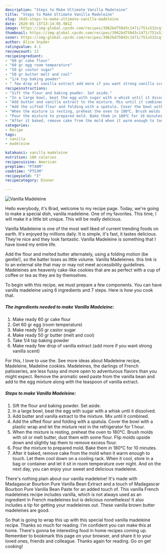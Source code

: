 ```yaml
---
description: "Steps to Make Ultimate Vanilla Madeleine"
title: "Steps to Make Ultimate Vanilla Madeleine"
slug: 1645-steps-to-make-ultimate-vanilla-madeleine
date: 2020-05-15T13:14:05.901Z
image: https://img-global.cpcdn.com/recipes/3962bd750d3c1471/751x532cq70/vanilla-madeleine-recipe-main-photo.jpg
thumbnail: https://img-global.cpcdn.com/recipes/3962bd750d3c1471/751x532cq70/vanilla-madeleine-recipe-main-photo.jpg
cover: https://img-global.cpcdn.com/recipes/3962bd750d3c1471/751x532cq70/vanilla-madeleine-recipe-main-photo.jpg
author: Alice Snyder
ratingvalue: 4.1
reviewcount: 13
recipeingredient:
- "60 gr cake flour"
- "60 gr egg room temperature"
- "50 gr castor sugar"
- "50 gr butter melt and cool"
- "1/4 tsp baking powder"
- " few drop of vanilla extract add more if you want strong vanilla scent"
recipeinstructions:
- "Sift the flour and baking powder. Set aside."
- "In a large bowl, beat the egg with sugar with a whisk until it dissolved."
- "Add butter and vanilla extract to the mixture. Mix until it combined."
- "Add the sifted flour and folding with a spatula. Cover the bowl with a plastic wrap and let the mixture rest in the refrigerator for 1 hour."
- "When the mixture is resting, preheat the oven to 180℃. Brush molds with oil or melt butter, dust them with some flour. Flip molds upside down and slightly tap them to remove excess flour."
- "Pour the mixture to prepared mold. Bake them in 180℃ for 10 minutes."
- "After it baked, remove cake from the mold when it warm enough to touch. Let them cool down on a cooling rack. When it cool, store in a bag or container and let it sit in room temperature over night. And on the next day, you can enjoy your sweet and delicious madeleine."
categories:
- Recipe
tags:
- vanilla
- madeleine

katakunci: vanilla madeleine 
nutrition: 180 calories
recipecuisine: American
preptime: "PT40M"
cooktime: "PT53M"
recipeyield: "3"
recipecategory: Dinner

---
```



![Vanilla Madeleine](https://img-global.cpcdn.com/recipes/3962bd750d3c1471/751x532cq70/vanilla-madeleine-recipe-main-photo.jpg)

Hello everybody, it's Brad, welcome to my recipe page. Today, we're going to make a special dish, vanilla madeleine. One of my favorites. This time, I will make it a little bit unique. This will be really delicious.

Vanilla Madeleine is one of the most well liked of current trending foods on earth. It's enjoyed by millions daily. It is simple, it's fast, it tastes delicious. They're nice and they look fantastic. Vanilla Madeleine is something that I have loved my entire life.

Add the flour and melted butter alternately, using a folding motion (be gentle!), so the batter loses as little volume. Vanilla Madeleines. this link is to an external site that may or may not meet accessibility guidelines. Madeleines are heavenly cake-like cookies that are as perfect with a cup of coffee or tea as they are by themselves.


To begin with this recipe, we must prepare a few components. You can have vanilla madeleine using 6 ingredients and 7 steps. Here is how you cook that.

<!--inarticleads1-->

##### The ingredients needed to make Vanilla Madeleine:

1. Make ready 60 gr cake flour
1. Get 60 gr egg (room temperature)
1. Make ready 50 gr castor sugar
1. Make ready 50 gr butter (melt and cool)
1. Take 1/4 tsp baking powder
1. Make ready  few drop of vanilla extract (add more if you want strong vanilla scent)


For this, I love to use the. See more ideas about Madeleine recipe, Madeleine, Madeline cookies. Madeleines, the darlings of French patisseries, are less fussy and more open to adventurous flavors than you might expect. Remove the aromatic seed paste from the vanilla bean and add to the egg mixture along with the teaspoon of vanilla extract. 

<!--inarticleads2-->

##### Steps to make Vanilla Madeleine:

1. Sift the flour and baking powder. Set aside.
1. In a large bowl, beat the egg with sugar with a whisk until it dissolved.
1. Add butter and vanilla extract to the mixture. Mix until it combined.
1. Add the sifted flour and folding with a spatula. Cover the bowl with a plastic wrap and let the mixture rest in the refrigerator for 1 hour.
1. When the mixture is resting, preheat the oven to 180℃. Brush molds with oil or melt butter, dust them with some flour. Flip molds upside down and slightly tap them to remove excess flour.
1. Pour the mixture to prepared mold. Bake them in 180℃ for 10 minutes.
1. After it baked, remove cake from the mold when it warm enough to touch. Let them cool down on a cooling rack. When it cool, store in a bag or container and let it sit in room temperature over night. And on the next day, you can enjoy your sweet and delicious madeleine.


There&#39;s nothing plain about our vanilla madeleine! It&#39;s made with Madagascar Bourbon Pure Vanilla Bean Extract and a touch of Madagascar Bourbon Pure Vanilla Bean Paste for an added touch of. This vanilla French madeleines recipe includes vanilla, which is not always used as an ingredient in French madeleines but is delicious nonetheless! It also includes a tip for getting your madeleines out. These vanilla brown butter madeleines are good. 

So that is going to wrap this up with this special food vanilla madeleine recipe. Thanks so much for reading. I'm confident you can make this at home. There's gonna be interesting food in home recipes coming up. Remember to bookmark this page on your browser, and share it to your loved ones, friends and colleague. Thanks again for reading. Go on get cooking!

